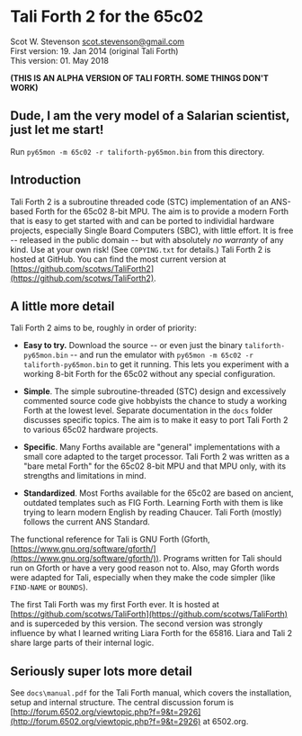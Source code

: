 # Tali Forth 2 for the 65c02  
Scot W. Stevenson <scot.stevenson@gmail.com>   
First version: 19. Jan 2014 (original Tali Forth)  
This version: 01. May 2018 

**(THIS IS AN ALPHA VERSION OF TALI FORTH. SOME THINGS DON'T WORK)**

## Dude, I am the very model of a Salarian scientist, just let me start!

Run `py65mon -m 65c02 -r taliforth-py65mon.bin` from this directory.


## Introduction

Tali Forth 2 is a subroutine threaded code (STC) implementation of an ANS-based
Forth for the 65c02 8-bit MPU. The aim is to provide a modern Forth that is easy
to get started with and can be ported to individial hardware projects,
especially Single Board Computers (SBC), with little effort. It is free --
released in the public domain -- but with absolutely _no warranty_ of any kind.
Use at your own risk! (See `COPYING.txt` for details.) Tali Forth 2 is hosted at
GitHub. You can find the most current version at
[https://github.com/scotws/TaliForth2](https://github.com/scotws/TaliForth2).


## A little more detail 

Tali Forth 2 aims to be, roughly in order of priority: 

- **Easy to try.** Download the source -- or even just the binary
  `taliforth-py65mon.bin` -- and run the emulator with `py65mon -m 65c02 -r
  taliforth-py65mon.bin` to get it running.  This lets you experiment with a
  working 8-bit Forth for the 65c02 without any special configuration.

- **Simple**. The simple subroutine-threaded (STC) design and excessively
  commented source code give hobbyists the chance to study a working Forth at
  the lowest level. Separate documentation in the `docs` folder discusses
  specific topics. The aim is to make it easy to port Tali Forth 2 to various
  65c02 hardware projects. 

- **Specific**. Many Forths available are "general" implementations with a small
  core adapted to the target processor. Tali Forth 2 was written as a "bare
  metal Forth" for the 65c02 8-bit MPU and that MPU only, with its strengths and
  limitations in mind. 

- **Standardized**. Most Forths available for the 65c02 are based on ancient,
  outdated templates such as FIG Forth. Learning Forth with them is like trying
  to learn modern English by reading Chaucer. Tali Forth (mostly) follows the
  current ANS Standard. 
  
The functional reference for Tali is GNU Forth (Gforth,
[https://www.gnu.org/software/gforth/](https://www.gnu.org/software/gforth/)).
Programs written for Tali should run on Gforth or have a very good reason not
to. Also, may Gforth words were adapted for Tali, especially when they make the
code simpler (like `FIND-NAME` or `BOUNDS`). 

The first Tali Forth was my first Forth ever. It is hosted at
[https://github.com/scotws/TaliForth](https://github.com/scotws/TaliForth) and
is superceded by this version. The second version was strongly influence by
what I learned writing Liara Forth for the 65816. Liara and Tali 2 share large
parts of their internal logic. 


## Seriously super lots more detail 

See `docs\manual.pdf` for the Tali Forth manual, which covers the installation,
setup and internal structure. The central discussion forum is
[http://forum.6502.org/viewtopic.php?f=9&t=2926](http://forum.6502.org/viewtopic.php?f=9&t=2926)
at 6502.org.
